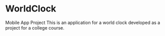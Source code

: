 # WorldClock
Mobile App Project
This is an application for a world clock developed as a project for a college course. 
